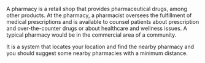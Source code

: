 A pharmacy is a retail shop that provides pharmaceutical drugs, among other products.
At the pharmacy, a pharmacist oversees the fulfillment of medical prescriptions and is available to counsel
patients about prescription and over-the-counter drugs or about healthcare and wellness issues.
A typical pharmacy would be in the commercial area of a community.

It is a system that locates your location and find the nearby pharmacy and you should suggest some nearby pharmacies with a minimum distance.
